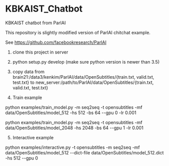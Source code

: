 # KBKAIST_Chatbot
KBKAIST chatbot from ParlAI

This repository is slightly modified version of ParlAI chitchat example.

See https://github.com/facebookresearch/ParlAI


1) clone this project in server

2) python setup.py develop (make sure python version is newer than 3.5)

3) copy data 
from brain21:/data3/kenkim/ParlAI/data/OpenSubtitles/{train.txt, valid.txt, test.txt}
to new_server:/path/to/ParlAI/data/OpenSubtitles/{train.txt, valid.txt, test.txt}
  
4) Train example

python examples/train_model.py -m seq2seq -t opensubtitles -mf data/OpenSubtitles/model_512 -hs 512 -bs 64  --gpu 0 -lr 0.001

python examples/train_model.py -m seq2seq -t opensubtitles -mf data/OpenSubtitles/model_2048 -hs 2048 -bs 64 --gpu 1 -lr 0.001

5) Interactive example

 python examples/interactive.py -t opensubtitles -m seq2seq -mf data/OpenSubtitles/model_512 --dict-file data/OpenSubtitles/model_512.dict -hs 512 --gpu 0



